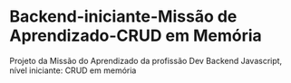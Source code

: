 # Backend-iniciante-Missão de Aprendizado-CRUD em Memória
Projeto da Missão do Aprendizado da profissão Dev Backend Javascript, nível iniciante: CRUD em memória

